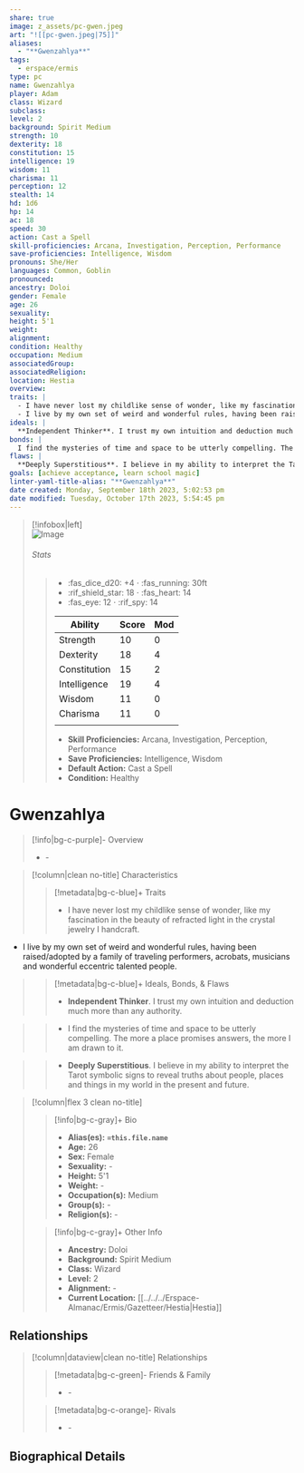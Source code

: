 ```yaml
---
share: true
image: z_assets/pc-gwen.jpeg
art: "![[pc-gwen.jpeg|75]]"
aliases:
  - "**Gwenzahlya**"
tags:
  - erspace/ermis
type: pc
name: Gwenzahlya
player: Adam
class: Wizard
subclass: 
level: 2
background: Spirit Medium
strength: 10
dexterity: 18
constitution: 15
intelligence: 19
wisdom: 11
charisma: 11
perception: 12
stealth: 14
hd: 1d6
hp: 14
ac: 18
speed: 30
action: Cast a Spell
skill-proficiencies: Arcana, Investigation, Perception, Performance
save-proficiencies: Intelligence, Wisdom
pronouns: She/Her
languages: Common, Goblin
pronounced: 
ancestry: Doloi
gender: Female
age: 26
sexuality: 
height: 5'1
weight: 
alignment: 
condition: Healthy
occupation: Medium 
associatedGroup: 
associatedReligion: 
location: Hestia
overview: 
traits: |
  - I have never lost my childlike sense of wonder, like my fascination in the beauty of refracted light in the crystal jewelry I handcraft. 
  - I live by my own set of weird and wonderful rules, having been raised/adopted by a family of traveling performers, acrobats, musicians and wonderful eccentric talented people.
ideals: |
  **Independent Thinker**. I trust my own intuition and deduction much more than any authority.
bonds: |
  I find the mysteries of time and space to be utterly compelling. The more a place promises answers, the more I am drawn to it.
flaws: | 
  **Deeply Superstitious**. I believe in my ability to interpret the Tarot symbolic signs to reveal truths about people, places and things in my world in the present and future.
goals: [achieve acceptance, learn school magic]
linter-yaml-title-alias: "**Gwenzahlya**"
date created: Monday, September 18th 2023, 5:02:53 pm
date modified: Tuesday, October 17th 2023, 5:54:45 pm
---
```


> [!infobox|left]  
> ![Image](https://media.discordapp.net/attachments/1148807785212039248/1153513917490937866/IMG_5551.png?width=1206&height=1206)
> ###### Stats
> > - :fas_dice_d20: \+4 ⋅ :fas_running: 30ft
> > - :rif_shield_star: 18 ⋅ :fas_heart: 14
> > - :fas_eye: 12 ⋅ :rif_spy: 14
> >
> > | Ability      | Score                | Mod                                        |
> > |--------------|----------------------|--------------------------------------------|
> > | Strength     | 10     | 0     |
> > | Dexterity    | 18    | 4    |
> > | Constitution | 15 | 2 |
> > | Intelligence | 19 | 4 |
> > | Wisdom       | 11       | 0       |
> > | Charisma     | 11     | 0     |
> > ||||
> >  - **Skill Proficiencies:** Arcana, Investigation, Perception, Performance
> >  - **Save Proficiencies:** Intelligence, Wisdom
> >  - **Default Action:** Cast a Spell
> >  -  **Condition:** Healthy

# **Gwenzahlya**
>[!info|bg-c-purple]- Overview
> - \-

>[!column|clean no-title] Characteristics
>> [!metadata|bg-c-blue]+ Traits
>> - I have never lost my childlike sense of wonder, like my fascination in the beauty of refracted light in the crystal jewelry I handcraft. 
- I live by my own set of weird and wonderful rules, having been raised/adopted by a family of traveling performers, acrobats, musicians and wonderful eccentric talented people.

>
>> [!metadata|bg-c-blue]+ Ideals, Bonds, & Flaws
>> -  **Independent Thinker**. I trust my own intuition and deduction much more than any authority.

>> -  I find the mysteries of time and space to be utterly compelling. The more a place promises answers, the more I am drawn to it.

>> -  **Deeply Superstitious**. I believe in my ability to interpret the Tarot symbolic signs to reveal truths about people, places and things in my world in the present and future.

 
>[!column|flex 3 clean no-title]
>> [!info|bg-c-gray]+ Bio
>> - **Alias(es):** **`=this.file.name`** 
>> - **Age:**  26 
>> - **Sex:**  Female 
>> - **Sexuality:**  \- 
>> - **Height:**  5'1 
>> - **Weight:**  \- 
>> - **Occupation(s):**  Medium 
>> - **Group(s):**  \- 
>> - **Religion(s):**  \- 
>
>> [!info|bg-c-gray]+ Other Info 
>> - **Ancestry:**  Doloi
>> - **Background:** Spirit Medium
>> - **Class:** Wizard
>> - **Level:** 2
>> - **Alignment:** \-
>> - **Current Location:**  [[../../../Erspace-Almanac/Ermis/Gazetteer/Hestia|Hestia]] 

## Relationships
>[!column|dataview|clean no-title] Relationships
>> [!metadata|bg-c-green]- Friends & Family
>> - \-
>
>> [!metadata|bg-c-orange]- Rivals
>> - \-


## Biographical Details

